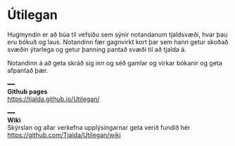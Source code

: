# Útilegan
Hugmyndin er að búa til vefsíðu sem sýnir notandanum tjaldsvæði, hvar þau eru bókuð og laus. Notandinn fær gagnvirkt kort þar sem hann getur skoðað svæðin ýtarlega og getur þanning pantað svæði til að tjalda á.

Notandinn á að geta skráð sig inn og séð gamlar og virkar bókanir og geta afpantað þær.

━━  
**Github pages**  
https://tjalda.github.io/Utilegan/  

━━  
**Wiki**  
Skýrslan og allar verkefna upplýsingarnar geta verið fundið hér  
https://github.com/Tjalda/Utilegan/wiki
